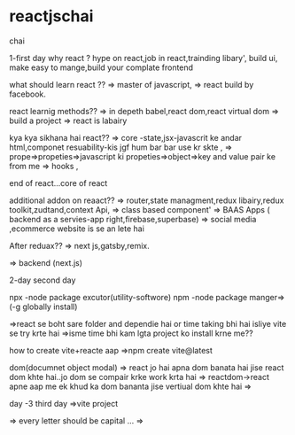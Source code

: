 # reactjschai
chai

1-first day
 why react ?
 hype on react,job in react,trainding libary',
 build ui, make easy to mange,build your complate frontend


what should learn react ??
=> master of javascript,
=> react build by facebook.

react learnig methods??
=> in depeth babel,react dom,react virtual dom
=> build a project
=> react is labairy

kya kya sikhana hai react??
=> core -state,jsx-javascrit ke andar html,componet resuability-kis jgf hum bar bar use kr skte ,
=> prope=>propeties=>javascript ki propeties=>object=>key and value pair ke from me
=> hooks ,

end of react...core of react

additional addon on reaact??
=> router,state managment,redux libairy,redux toolkit,zudtand,context Api,
=> class based component'
=> BAAS Apps ( backend as a servies-app right,firebase,superbase)
=> social media ,ecommerce website is se an lete hai

After reduax??
=> next js,gatsby,remix.

=> backend (next.js)



2-day second day

npx -node package excutor(utility-softwore)
npm -node package manger=>(-g globally install)


=>react se boht sare folder and dependie hai or time taking bhi hai isliye vite se try krte hai
=>isme time bhi kam lgta project ko install krne me??


how to create vite+reacte aap
=>npm create vite@latest 



dom(documnet object modal)
=> react jo hai apna dom banata hai jise react dom khte hai..jo dom se compair krke work krta hai
=> reactdom->react apne aap me ek khud ka dom bananta jise vertiual dom khte hai
=> 


day -3 third day
=>vite project

=> every letter should be capital ...
=>
